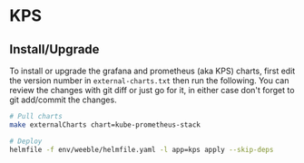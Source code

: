 # KPS

## Install/Upgrade

To install or upgrade the grafana and prometheus (aka KPS) charts, first edit the version number in `external-charts.txt` then run the following. You can review the changes with git diff or just go for it, in either case don't forget to git add/commit the changes.

```sh
# Pull charts
make externalCharts chart=kube-prometheus-stack

# Deploy
helmfile -f env/weeble/helmfile.yaml -l app=kps apply --skip-deps
```
